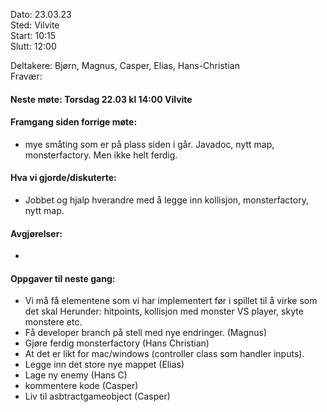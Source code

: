 Dato: 23.03.23  
Sted: Vilvite   
Start: 10:15   
Slutt: 12:00  

Deltakere: Bjørn, Magnus, Casper, Elias, Hans-Christian  
Fravær:  

#### Neste møte: Torsdag 22.03 kl 14:00 Vilvite

#### Framgang siden forrige møte:
- mye småting som er på plass siden i går. Javadoc, nytt map, monsterfactory. Men ikke helt ferdig.


#### Hva vi gjorde/diskuterte:
- Jobbet og hjalp hverandre med å legge inn kollisjon, monsterfactory, nytt map.


#### Avgjørelser: 
- 

#### Oppgaver til neste gang:
- Vi må få elementene som vi har implementert før i spillet til å virke som det skal Herunder: hitpoints, kollisjon med monster VS player, skyte monstere etc.
- Få developer branch på stell med nye endringer. (Magnus) 
- Gjøre ferdig monsterfactory (Hans Christian)
- At det er likt for mac/windows (controller class som handler inputs).
- Legge inn det store nye mappet (Elias)
- Lage ny enemy (Hans C)
- kommentere kode (Casper)
- Liv til asbtractgameobject (Casper)
